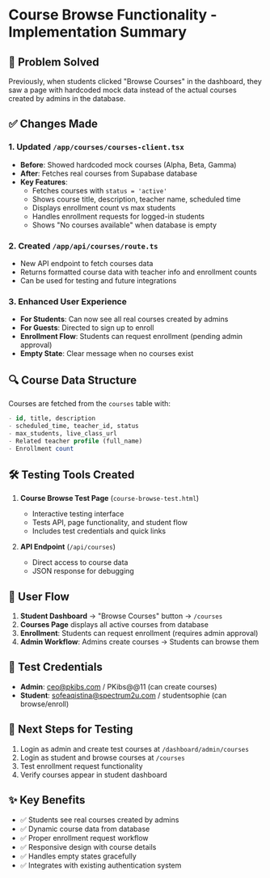 # Course Browse Functionality - Implementation Summary

## 🎯 Problem Solved
Previously, when students clicked "Browse Courses" in the dashboard, they saw a page with hardcoded mock data instead of the actual courses created by admins in the database.

## ✅ Changes Made

### 1. Updated `/app/courses/courses-client.tsx`
- **Before**: Showed hardcoded mock courses (Alpha, Beta, Gamma)
- **After**: Fetches real courses from Supabase database
- **Key Features**:
  - Fetches courses with `status = 'active'`
  - Shows course title, description, teacher name, scheduled time
  - Displays enrollment count vs max students
  - Handles enrollment requests for logged-in students
  - Shows "No courses available" when database is empty

### 2. Created `/app/api/courses/route.ts`
- New API endpoint to fetch courses data
- Returns formatted course data with teacher info and enrollment counts
- Can be used for testing and future integrations

### 3. Enhanced User Experience
- **For Students**: Can now see all real courses created by admins
- **For Guests**: Directed to sign up to enroll
- **Enrollment Flow**: Students can request enrollment (pending admin approval)
- **Empty State**: Clear message when no courses exist

## 🔍 Course Data Structure
Courses are fetched from the `courses` table with:
```sql
- id, title, description
- scheduled_time, teacher_id, status
- max_students, live_class_url
- Related teacher profile (full_name)
- Enrollment count
```

## 🛠️ Testing Tools Created
1. **Course Browse Test Page** (`course-browse-test.html`)
   - Interactive testing interface
   - Tests API, page functionality, and student flow
   - Includes test credentials and quick links

2. **API Endpoint** (`/api/courses`)
   - Direct access to course data
   - JSON response for debugging

## 🔗 User Flow
1. **Student Dashboard** → "Browse Courses" button → `/courses`
2. **Courses Page** displays all active courses from database
3. **Enrollment**: Students can request enrollment (requires admin approval)
4. **Admin Workflow**: Admins create courses → Students can browse them

## 📱 Test Credentials
- **Admin**: ceo@pkibs.com / PKibs@@11 (can create courses)
- **Student**: sofeaqistina@spectrum2u.com / studentsophie (can browse/enroll)

## 🎯 Next Steps for Testing
1. Login as admin and create test courses at `/dashboard/admin/courses`
2. Login as student and browse courses at `/courses`
3. Test enrollment request functionality
4. Verify courses appear in student dashboard

## ✨ Key Benefits
- ✅ Students see real courses created by admins
- ✅ Dynamic course data from database
- ✅ Proper enrollment request workflow
- ✅ Responsive design with course details
- ✅ Handles empty states gracefully
- ✅ Integrates with existing authentication system
